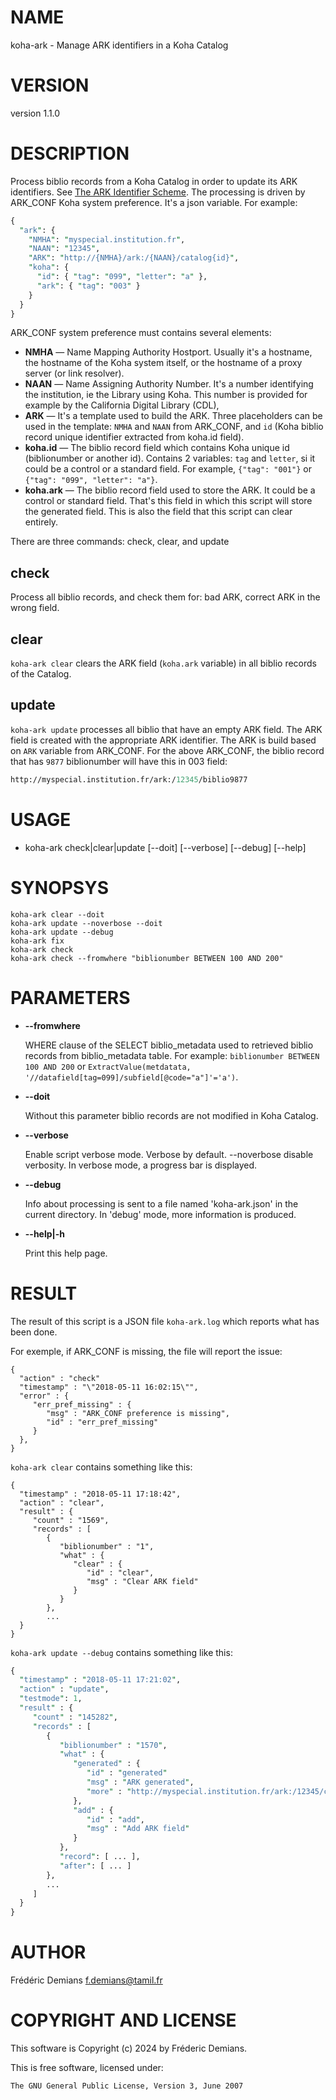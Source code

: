 # NAME

koha-ark - Manage ARK identifiers in a Koha Catalog

# VERSION

version 1.1.0

# DESCRIPTION

Process biblio records from a Koha Catalog in order to update its ARK
identifiers. See [The ARK Identifier
Scheme](https://tools.ietf.org/id/draft-kunze-ark-15.txt). The processing is
driven by ARK\_CONF Koha system preference. It's a json variable. For example:

```perl
{
  "ark": {
    "NMHA": "myspecial.institution.fr",
    "NAAN": "12345",
    "ARK": "http://{NMHA}/ark:/{NAAN}/catalog{id}",
    "koha": {
      "id": { "tag": "099", "letter": "a" },
      "ark": { "tag": "003" }
    }
  }
}
```

ARK\_CONF system preference must contains several elements:

- **NMHA** — Name Mapping Authority Hostport. Usually it's a hostname, the
hostname of the Koha system itself, or the hostname of a proxy server (or link
resolver).
- **NAAN** — Name Assigning Authority Number. It's a number identifying the
institution, ie the Library using Koha. This number is provided for example by
the California Digital Library (CDL),
- **ARK** — It's a template used to build the ARK. Three placeholders can be used
in the template: `NMHA` and `NAAN` from ARK\_CONF, and `id` (Koha
biblio record unique identifier extracted from koha.id field).
- **koha.id** — The biblio record field which contains Koha unique id
(biblionumber or another id). Contains 2 variables: `tag` and `letter`, si it
could be a control or a standard field. For example, `{"tag": "001"}` or
`{"tag": "099", "letter": "a"}`.
- **koha.ark** — The biblio record field used to store the ARK. It could be a
control or standard field. That's this field in which this script will store
the generated field. This is also the field that this script can clear
entirely.

There are three commands: check, clear, and update

## check

Process all biblio records, and check them for: bad ARK, correct ARK in the
wrong field.

## clear

`koha-ark clear` clears the ARK field (`koha.ark` variable) in all biblio
records of the Catalog.

## update

`koha-ark update` processes all biblio that have an empty ARK field. The ARK
field is created with the appropriate ARK identifier. The ARK is build based on
`ARK` variable from ARK\_CONF. For the above ARK\_CONF, the biblio record that has
`9877` biblionumber will have this in 003 field:

```perl
http://myspecial.institution.fr/ark:/12345/biblio9877
```

# USAGE

- koha-ark check|clear|update \[--doit\] \[--verbose\] \[--debug\] \[--help\]

# SYNOPSYS

```
koha-ark clear --doit
koha-ark update --noverbose --doit
koha-ark update --debug
koha-ark fix
koha-ark check
koha-ark check --fromwhere "biblionumber BETWEEN 100 AND 200"
```

# PARAMETERS

- **--fromwhere**

  WHERE clause of the SELECT biblio_metadata used to retrieved biblio records
  from biblio_metadata table. For example: `biblionumber BETWEEN 100 AND
  200` or `ExtractValue(metdatata,
  '//datafield[tag=099]/subfield[@code="a"]'='a')`.

- **--doit**

    Without this parameter biblio records are not modified in Koha Catalog.

- **--verbose**

    Enable script verbose mode. Verbose by default. --noverbose disable verbosity.
    In verbose mode, a progress bar is displayed.

- **--debug**

    Info about processing is sent to a file named 'koha-ark.json' in the current
    directory. In 'debug' mode, more information is produced.

- **--help|-h**

    Print this help page.

# RESULT

The result of this script is a JSON file `koha-ark.log` which reports what has
been done.

For exemple, if ARK\_CONF is missing, the file will report the issue:

```
{
  "action" : "check"
  "timestamp" : "\"2018-05-11 16:02:15\"",
  "error" : {
     "err_pref_missing" : {
        "msg" : "ARK_CONF preference is missing",
        "id" : "err_pref_missing"
     }
  },
}
```

`koha-ark clear` contains something like this:

```
{
  "timestamp" : "2018-05-11 17:18:42",
  "action" : "clear",
  "result" : {
     "count" : "1569",
     "records" : [
        {
           "biblionumber" : "1",
           "what" : {
              "clear" : {
                 "id" : "clear",
                 "msg" : "Clear ARK field"
              }
           }
        },
        ...
  }
}
```

`koha-ark update --debug` contains something like this:

```perl
{
  "timestamp" : "2018-05-11 17:21:02",
  "action" : "update",
  "testmode": 1,
  "result" : {
     "count" : "145282",
     "records" : [
        {         
           "biblionumber" : "1570",
           "what" : {
              "generated" : {
                 "id" : "generated"
                 "msg" : "ARK generated",
                 "more" : "http://myspecial.institution.fr/ark:/12345/catalog1573",
              },
              "add" : {
                 "id" : "add",
                 "msg" : "Add ARK field"
              }
           },
           "record": [ ... ],
           "after": [ ... ]
        },
        ...
     ]
  }
}
```

# AUTHOR

Frédéric Demians <f.demians@tamil.fr>

# COPYRIGHT AND LICENSE

This software is Copyright (c) 2024 by Fréderic Demians.

This is free software, licensed under:

```
The GNU General Public License, Version 3, June 2007
```

